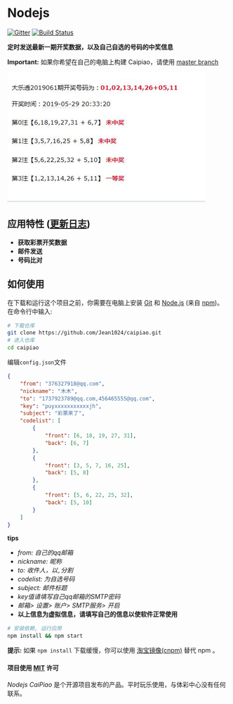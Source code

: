 # Nodejs

[![Gitter](https://badges.gitter.im/hfcx-nodejs/community.svg)](https://gitter.im/hfcx-nodejs/community?utm_source=badge&utm_medium=badge&utm_campaign=pr-badge)  [![Build Status](https://travis-ci.org/Jean1024/caipiao.svg?branch=master)](https://travis-ci.org/Jean1024/caipiao) 

**定时发送最新一期开奖数据，以及自己自选的号码的中奖信息** 

**Important:** 如果你希望在自己的电脑上构建 Caipiao，请使用 [master branch](https://github.com/Jean1024/caipiao/tree/master)

![qq20160428-0 2x](https://github.com/Jean1024/caipiao/blob/master/out.jpg)

## 应用特性 ([更新日志](https://github.com/Jean1024/caipiao/commits/master))

-  **获取彩票开奖数据**
-  **邮件发送**
-  **号码比对** 

## 如何使用

在下载和运行这个项目之前，你需要在电脑上安装 [Git](https://git-scm.com) 和 [Node.js](https://nodejs.org/en/download/) (来自 [npm](https://www.npmjs.com/))。在命令行中输入:

``` bash
# 下载仓库
git clone https://github.com/Jean1024/caipiao.git
# 进入仓库
cd caipiao
```
编辑`config.json`文件
```json
{
    "from": "376327918@qq.com",
    "nickname": "木木",
    "to": "1737923789@qq.com,456465555@qq.com",
    "key": "puyxxxxxxxxxxxjh",
    "subject": "彩票来了",
    "codelist": [
        {
            "front": [6, 18, 19, 27, 31],
            "back": [6, 7]
        },
        {
            "front": [3, 5, 7, 16, 25],
            "back": [5, 8]
        },
        {
            "front": [5, 6, 22, 25, 32],
            "back": [5, 10]
        }
    ]
}
```
**tips**
- *from: 自己的qq邮箱*
- *nickname: 昵称*
- *to: 收件人，以`,`分割*
- *codelist: 为自选号码*
- *subject: 邮件标题*
- *key值请填写自己qq邮箱的SMTP密码* 
- *邮箱> 设置> 账户> SMTP服务> 开启*
- **以上信息为虚拟信息，请填写自己的信息以使软件正常使用**

``` bash
# 安装依赖, 运行应用
npm install && npm start
```

**提示:** 如果 `npm install` 下载缓慢，你可以使用 [淘宝镜像(cnpm)](http://npm.taobao.org/) 替代 npm 。


#### 项目使用 [MIT](LICENSE.md) 许可

*Nodejs CaiPiao* 是个开源项目发布的产品。平时玩乐使用，与体彩中心没有任何联系。
